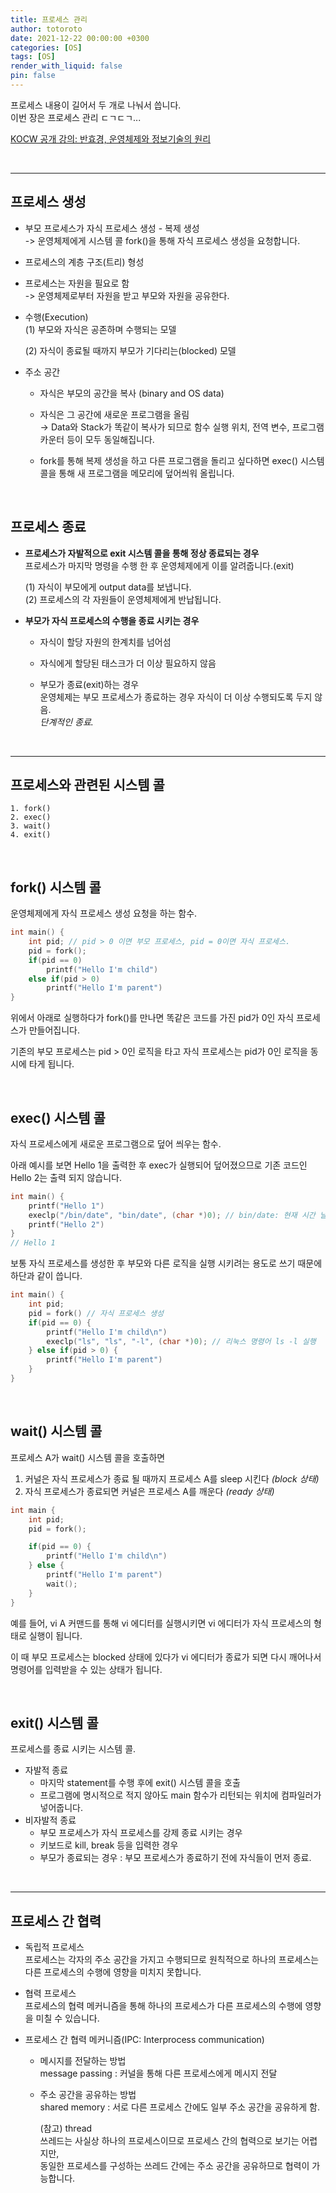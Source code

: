 ```yaml
---
title: 프로세스 관리
author: totoroto
date: 2021-12-22 00:00:00 +0300
categories: [OS]
tags: [OS]
render_with_liquid: false
pin: false
---
```

프로세스 내용이 길어서 두 개로 나눠서 씁니다.   
이번 장은 프로세스 관리 ㄷㄱㄷㄱ...

[KOCW 공개 강의: 반효경, 운영체제와 정보기술의 원리](http://www.kocw.net/home/cview.do?cid=4b9cd4c7178db077)   

<br/>

---

## 프로세스 생성

- 부모 프로세스가 자식 프로세스 생성 - 복제 생성    
    -> 운영체제에게 시스템 콜 fork()을 통해 자식 프로세스 생성을 요청합니다.

- 프로세스의 계층 구조(트리) 형성

- 프로세스는 자원을 필요로 함   
    -> 운영체제로부터 자원을 받고 부모와 자원을 공유한다.

- 수행(Execution)   
    (1) 부모와 자식은 공존하며 수행되는 모델    

    (2) 자식이 종료될 때까지 부모가 기다리는(blocked) 모델

- 주소 공간
    - 자식은 부모의 공간을 복사 (binary and OS data)

    - 자식은 그 공간에 새로운 프로그램을 올림   
    → Data와 Stack가 똑같이 복사가 되므로 함수 실행 위치, 전역 변수, 프로그램 카운터 등이 모두 동일해집니다.
    
    - fork를 통해 복제 생성을 하고 다른 프로그램을 돌리고 싶다하면
    exec() 시스템 콜을 통해 새 프로그램을 메모리에 덮어씌워 올립니다.

<br/>

## 프로세스 종료

- **프로세스가 자발적으로 exit 시스템 콜을 통해 정상 종료되는 경우**    
    프로세스가 마지막 명령을 수행 한 후 운영체제에게 이를 알려줍니다.(exit)
    
    (1) 자식이 부모에게 output data를 보냅니다.     
    (2) 프로세스의 각 자원들이 운영체제에게 반납됩니다.

    
- **부모가 자식 프로세스의 수행을 종료 시키는 경우**
    - 자식이 할당 자원의 한계치를 넘어섬

    - 자식에게 할당된 태스크가 더 이상 필요하지 않음

    - 부모가 종료(exit)하는 경우    
        운영체제는 부모 프로세스가 종료하는 경우 자식이 더 이상 수행되도록 두지 않음.   
        *단계적인 종료.*
<br/>

---

## 프로세스와 관련된 시스템 콜
```
1. fork() 
2. exec()
3. wait()
4. exit()
```

<br/>

## fork() 시스템 콜

운영체제에게 자식 프로세스 생성 요청을 하는 함수.

```c
int main() {
    int pid; // pid > 0 이면 부모 프로세스, pid = 0이면 자식 프로세스.
    pid = fork(); 
    if(pid == 0) 
    	printf("Hello I'm child")
    else if(pid > 0)
    	printf("Hello I'm parent")
}
```

위에서 아래로 실행하다가 fork()를 만나면 똑같은 코드를 가진 pid가 0인 자식 프로세스가 만들어집니다.

기존의 부모 프로세스는 pid > 0인 로직을 타고 자식 프로세스는 pid가 0인 로직을 동시에 타게 됩니다.

<br/>

## exec() 시스템 콜

자식 프로세스에게 새로운 프로그램으로 덮어 씌우는 함수.

아래 예시를 보면 Hello 1을 출력한 후 exec가 실행되어 덮어졌으므로 
기존 코드인 Hello 2는 출력 되지 않습니다.

```c
int main() {
    printf("Hello 1")
    execlp("/bin/date", "bin/date", (char *)0); // bin/date: 현재 시간 날짜를 출력
    printf("Hello 2")
}
// Hello 1
```

보통 자식 프로세스를 생성한 후 부모와 다른 로직을 실행 시키려는 용도로 쓰기 때문에 하단과 같이 씁니다.

```c
int main() {
    int pid;
    pid = fork() // 자식 프로세스 생성
    if(pid == 0) {
        printf("Hello I'm child\n")     
        execlp("ls", "ls", "-l", (char *)0); // 리눅스 명령어 ls -l 실행
    } else if(pid > 0) {
        printf("Hello I'm parent")
    }
}
```

<br/>

## wait() 시스템 콜

프로세스 A가 wait() 시스템 콜을 호출하면

1. 커널은 자식 프로세스가 종료 될 때까지 프로세스 A를 sleep 시킨다 *(block 상태)*
2. 자식 프로세스가 종료되면 커널은 프로세스 A를 깨운다 *(ready 상태)*

```c
int main {
    int pid;
    pid = fork();

    if(pid == 0) {
        printf("Hello I'm child\n")
    } else {
        printf("Hello I'm parent")
        wait();
    }
}
```

예를 들어, vi A 커맨드를 통해 vi 에디터를 실행시키면 vi 에디터가 자식 프로세스의 형태로 실행이 됩니다.

이 때 부모 프로세스는 blocked 상태에 있다가 vi 에디터가 종료가 되면 다시 깨어나서 명령어를
입력받을 수 있는 상태가 됩니다.

<br/>

## exit() 시스템 콜

프로세스를 종료 시키는 시스템 콜.

- 자발적 종료
    - 마지막 statement를 수행 후에 exit() 시스템 콜을 호출
    - 프로그램에 명시적으로 적지 않아도 main 함수가 리턴되는 위치에 컴파일러가 넣어줍니다.
- 비자발적 종료
    - 부모 프로세스가 자식 프로세스를 강제 종료 시키는 경우
    - 키보드로 kill, break 등을 입력한 경우
    - 부모가 종료되는 경우 : 부모 프로세스가 종료하기 전에 자식들이 먼저 종료.

<br/>

---

## 프로세스 간 협력

- 독립적 프로세스   
    프로세스는 각자의 주소 공간을 가지고 수행되므로 원칙적으로 하나의 프로세스는 다른 프로세스의
    수행에 영향을 미치지 못합니다.
    
- 협력 프로세스     
    프로세스의 협력 메커니즘을 통해 하나의 프로세스가 다른 프로세스의 수행에 영향을 미칠 수 있습니다.
    
- 프로세스 간 협력 메커니즘(IPC: Interprocess communication)
    - 메시지를 전달하는 방법    
        message passing : 커널을 통해 다른 프로세스에게 메시지 전달
        
    - 주소 공간을 공유하는 방법     
        shared memory : 서로 다른 프로세스 간에도 일부 주소 공간을 공유하게 함.
        
        (참고) thread   
        쓰레드는 사실상 하나의 프로세스이므로 프로세스 간의 협력으로 보기는 어렵지만,   
        동일한 프로세스를 구성하는 쓰레드 간에는 주소 공간을 공유하므로 협력이 가능합니다.
